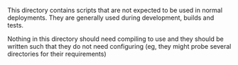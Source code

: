 This directory contains scripts that are not expected to be used in normal
deployments.  They are generally used during development, builds and tests.

Nothing in this directory should need compiling to use and they should be
written such that they do not need configuring (eg, they might probe several
directories for their requirements)
